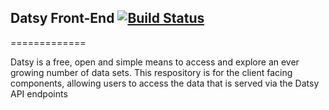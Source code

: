 ## Datsy Front-End [![Build Status](https://travis-ci.org/RyanMG/front-end.png?branch=newUI)](https://travis-ci.org/RyanMG/front-end)
=============

Datsy is a free, open and simple means to access and explore an ever growing
number of data sets. This respository is for the client facing components, allowing users to access the data that is served via the Datsy API endpoints
